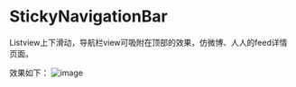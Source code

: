 # StickyNavigationBar
Listview上下滑动，导航栏view可吸附在顶部的效果，仿微博、人人的feed详情页面。

效果如下：
![image](https://github.com/qizhenghao/StickyNavigationBar/blob/master/preview/sticky_navigation_bar.gif)
